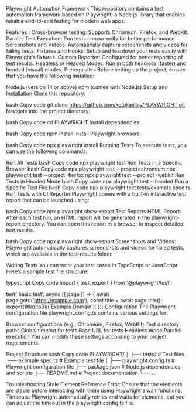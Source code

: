 Playwright Automation Framework
This repository contains a test automation framework based on Playwright, a Node.js library that enables reliable end-to-end testing for modern web apps.

Features : 
Cross-browser testing: Supports Chromium, Firefox, and WebKit.
Parallel Test Execution: Run tests concurrently for better performance.
Screenshots and Videos: Automatically capture screenshots and videos for failing tests.
Fixtures and Hooks: Setup and teardown your tests easily with Playwright’s fixtures.
Custom Reporter: Configured for better reporting of test results.
Headless or Headed Modes: Run in both headless (faster) and headed (visual) modes.
Prerequisites
Before setting up the project, ensure that you have the following installed:

Node.js (version 14 or above)
npm (comes with Node.js)
Setup and Installation
Clone this repository:

bash
Copy code
git clone https://github.com/ketakipillay/PLAYWRIGHT.git
Navigate into the project directory:

bash
Copy code
cd PLAYWRIGHT
Install dependencies:

bash
Copy code
npm install
Install Playwright browsers:

bash
Copy code
npx playwright install
Running Tests
To execute tests, you can use the following commands:

Run All Tests
bash
Copy code
npx playwright test
Run Tests in a Specific Browser
bash
Copy code
npx playwright test --project=chromium
npx playwright test --project=firefox
npx playwright test --project=webkit
Run Tests in Headed Mode
bash
Copy code
npx playwright test --headed
Run a Specific Test File
bash
Copy code
npx playwright test tests/example.spec.ts
Run Tests with UI Reporter
Playwright comes with a built-in interactive test report that can be launched using:

bash
Copy code
npx playwright show-report
Test Reports
HTML Report: After each test run, an HTML report will be generated in the playwright-report directory. You can open this report in a browser to inspect detailed test results.

bash
Copy code
npx playwright show-report
Screenshots and Videos: Playwright automatically captures screenshots and videos for failed tests, which are available in the test-results folder.

Writing Tests
You can write your test cases in TypeScript or JavaScript. Here’s a sample test file structure:

typescript
Copy code
import { test, expect } from '@playwright/test';

test('basic test', async ({ page }) => {
  await page.goto('https://example.com');
  const title = await page.title();
  expect(title).toBe('Example Domain');
});
Configuration
The Playwright configuration file playwright.config.ts contains various settings for:

Browser configurations (e.g., Chromium, Firefox, WebKit)
Test directory paths
Global timeout for tests
Base URL for tests
Headless mode
Parallel execution
You can modify these settings according to your project requirements.

Project Structure
bash
Copy code
PLAYWRIGHT/
│
├── tests/                 # Test files
│   └── example.spec.ts     # Example test file
│
├── playwright.config.ts    # Playwright configuration file
├── package.json            # Node.js dependencies and scripts
├── README.md               # Project documentation
└── ...


Troubleshooting
Stale Element Reference Error: Ensure that the elements are stable before interacting with them using Playwright's wait functions.
Timeouts: Playwright automatically retries and waits for elements, but you can adjust the timeout in the playwright.config.ts file.
